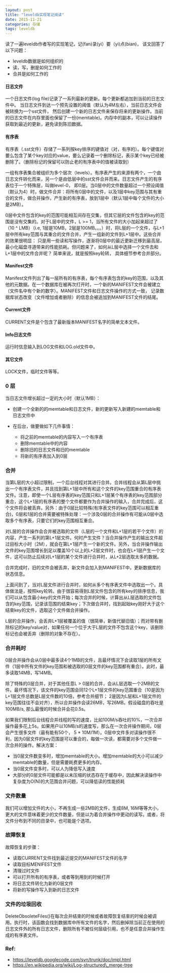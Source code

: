 ```yaml
---
layout: post
title: "leveldb实现笔记阅读"
date: 2015-11-21
categories: 存储
tags: leveldb
---
```


读了一遍leveldb作者写的实现笔记，记(fan)录(yi）要（yi)点(bian)， 该文回答了以下问题：

- leveldb数据是如何组织的
- 读，写，删是如何工作的
- 合并是如何工作的

#### __日志文件__ ####

一个日志文件(log file)记录了一系列最新的更新。每个更新都追加到当前的日志文件中。 当日志文件到达一个预先设置的阈值（默认为4M左右），当前日志文件会被转换为一个sst文件， 然后创建一个新的日志文件来保存将来的更新操作。当前的日志文件在内存里面也保留了一份(memtable)。内存中的副本，可以让读操作获取到最近的更新，避免读到陈旧数据。

#### __有序表__ ####

有序表（.sst文件）存储了一系列按key排序的键值对（对，有序的）。每个键值对要么包含了某个key对应的value，要么记录着一个删除标记，表示某个key已经被删除了。（删除标记的保留可以防止老的有序表中的值被读取到）

一组有序表集合被组织为多个层次（levels）。有序表产生的来源有两个，一个由日志文件转化而来，另一个是由低层中的sst文件合并而来。日志文件产生的有序表位于一个特殊层，叫做level-0， 即0层。当0层中的文件数量超过一个预设阈值（默认为4）时，做文件合并：将所有0层中的文件，以及1层中key范围与其有重合的文件，做合并操作，产生新的有序表，放到1层中（默认1层中每个文件的大小是2MB）。

0层中文件包含的key的范围可能相互间存在交集，但其它层的文件包含的key的范围是没有交集的。对于L层中的文件，L >= 1，当所有文件的大小加起来超过了（10 ^ LMB）（i.e, 1层是10MB，2层是100MB。。。）时，将L层的一个文件，与L+1层中所有key范围与其重合的文件合并，产生一组新的文件到L+1层中。这些合并的效果很明显： 只是用一些读和写操作，逐渐将0层中的最近更新迁移到最高层，最小化磁盘寻道带来的性能损耗。但问题来了，如何从L层中选择一个文件去和L+1层中的文件合并呢？ 简单来说，就是按照key轮转， 具体细节参考合并部分。

#### __Manifest文件__ ####

Manifest文件列出了每一层所有的有序表，每个有序表包含的key的范围，以及其他的元数据。在一个数据库在被再次打开时，一个新的MANIFEST文件会被建立（文件名中有个新的数字）。MANIFEST文件和日志文件操作的方式一致， 记录数据库状态改变（文件增加或者删除）的信息会被追加到MANIFEST文件的结尾。

#### __Current文件__ ####

CURRENT文件是个包含了最新版本MANIFEST名字的简单文本文件。

#### __Info日志文件__ ####

运行时信息输入到LOG文件和LOG.old文件中。

#### __其它文件__ ####

LOCK文件，临时文件等等。

### __0 层__ ###

当日志文件增长超过一定的大小时（默认1MB）：

* 创建一个全新的的memtable和日志文件，新的更新写入新建的memtable和日志文件中
* 在后台，做要做如下几件事情：

    - 将之前的memtable的内容写入一个有序表
    - 删除memtable中的内容
    - 删除旧的日志文件和旧的memtable
    - 将新的有序表加入到0层

### __合并__ ###

当第L层的大小超过限制，一个后台线程对其进行合并。合并线程会从第L层中挑出一个有序表文件，并且找到第L+1层中所有和这个文件的key范围重合的有序表文件。注意，即使一个L层有序表的key范围只和L+1层某个有序表的key范围部分重合，这个L+1层的有序表的整个文件都要作为合并操作的输入，合并完成后，这个文件将会被丢弃。另外：由于0层比较特殊(有序表文件的key范围可以相互重合)，0层和1层的合并需要被特殊处理：一个涉及0层的合并操作有可能从0层中选取多个有序表，只要它们的key范围相互重合。

对L层的合并操作会合并被选取的文件（L层的一个文件和L+1层的若干个文件）的内容，产生一系列的第L+1层文件。何时产生文件？当合并操作产生的输出文件超过目标大小时（2M），就会在第L+1层产生一个新的文件。另外，当合并操作输出文件的key范围增长到足以覆盖10个以上的L+2层文件时，也会在L+1层产生一个文件，这可以防止后续对L+1层的某个文件进行合并时，从L+2层选取太多的数据。

合并完成时，旧的文件会被丢弃，新文件会加入到MANIFEST中，更新数据库的状态信息。

上面问到了，当对L层文件进行合并时，如何从多个有序表文件中选取出一个。具体做法是，按照key轮转。由于很容易得到L层文件包含的所有key的排序信息，我们可以从包含最小key的文件开始；每次合并的时候，计算出从L层选取的文件包含的key范围，记录该范围的结束key；下次做合并时，找到起始key刚好大于这个结束key的文件，选取这个文件做合并操作。

L层的合并操作，会丢弃L+1层被覆盖的值（很简单，新值代替旧值）；而对带有删除标记的key/value对，如果任何一个位于大于L层的文件不包含这个key，该删除标记也会被丢弃（删除的对象不存在）。

### __合并耗时__ ##

0层合并操作会从0层中最多读4个1MB的文件，且最坏情况下会读取1层的所有文件（1层中所有文件的key范围和被选取的0层文件的key范围都有重合）。此时，最多读取14MB，写14MB。

除了特殊的0层合并，对于其他任意L > 0层的合并，会从L层选取一个2MB的文件。最坏情况下，该文件的key范围会同12个L+1层文件的key范围重合（10是因为L+1层文件总数是L层文件数的10倍，参考合并细节； 2是因为L层和L+1层文件的key范围往往不会对齐），所以合并操作会读26MB，写26MB。假设磁盘的吞吐是100MB/s, 那么最慢的时候合并会花0.5s。

如果我们限制后台线程合并线程的写的速度，比如100M/s吞吐的10%，一次合并操作最多花上5s。如果用户以10MB/s的速度写，那么在一次合并操作期间，0层会产生很多文件（最有能有50个， 5 * 10M/1M）。0层中文件多对读操作很不利，因为0层文件的key范围是可以重合的，每做一次读，都需要对多个文件做一次合并的操作。解决方案：

- 当0层文件数变多时，增加memtable的大小。增加memtable的大小可以减少memtable的数量，但是需要耗费更多的内存。
- 当0层文件变多时，可以人为降低写入速度
- 大部分的0层文件可能都是以未压缩的状态存在于缓存中，因此解决读操作中复杂度为O(N)的大范围合并问题，可以降低读的性能损耗

### __文件数量__ ###

我们可以增加文件的大小，不再生成一些2MB的文件，生成8M, 16M等等大小，更大的文件意味着更少的文件数量，但是以为着合并操作中更动的读写。或者，将文件分布到不同的目录中，也可能是个选项。

### __故障恢复__ ###

故障恢复的步骤：

- 读取CURRENT文件找到最近提交的MANIFEST文件的名字
- 读取目标MENIFEST文件
- 清理过时文件
- 可以打开所有的有序表，或者等到用到的时候打开
- 将日志文件转化为新的0层文件
- 将新的写操作写入到新的日志文件

### __文件的垃圾回收__ ###

DeleteObsoleteFiles()在每次合并结束的时候或者故障恢复结束的时候会被调用。执行时，该函数会找到数据库中所有文件的名字，然后删掉除当前正在使用的日志文件外的所有日志文件，删除所有不被任何层级引用，也不是任意合并操作生成的有序表文件。

### Ref: ###

 - https://leveldb.googlecode.com/svn/trunk/doc/impl.html 
 - https://en.wikipedia.org/wiki/Log-structured\_merge-tree



